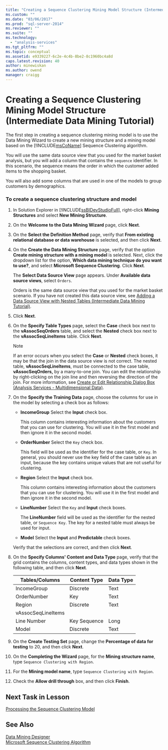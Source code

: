 ```yaml
---
title: "Creating a Sequence Clustering Mining Model Structure (Intermediate Data Mining Tutorial) | Microsoft Docs"
ms.custom: ""
ms.date: "03/06/2017"
ms.prod: "sql-server-2014"
ms.reviewer: ""
ms.suite: ""
ms.technology: 
  - "analysis-services"
ms.tgt_pltfrm: ""
ms.topic: conceptual
ms.assetid: e9339227-6c2e-4c4b-8be2-8c1960bc4a8d
caps.latest.revision: 40
author: minewiskan
ms.author: owend
manager: craigg
---
```

# Creating a Sequence Clustering Mining Model Structure (Intermediate Data Mining Tutorial)
  The first step in creating a sequence clustering mining model is to use the Data Mining Wizard to create a new mining structure and a mining model based on the [!INCLUDE[msCoName](../includes/msconame-md.md)] Sequence Clustering algorithm.  
  
 You will use the same data source view that you used for the market basket analysis, but you will add a column that contains the `sequence` identifier. In this scenario, the sequence means the order in which the customer added items to the shopping basket.  
  
 You will also add some columns that are used in one of the models to group customers by demographics.  
  
### To create a sequence clustering structure and model  
  
1.  In Solution Explorer in [!INCLUDE[ssBIDevStudioFull](../includes/ssbidevstudiofull-md.md)], right-click **Mining Structures** and select **New Mining Structure**.  
  
2.  On the **Welcome to the Data Mining Wizard** page, click **Next**.  
  
3.  On the **Select the Definition Method** page, verify that **From existing relational database or data warehouse** is selected, and then click **Next**.  
  
4.  On the **Create the Data Mining Structure** page, verify that the option **Create mining structure with a mining model** is selected. Next, click the dropdown list for the option, **Which data mining technique do you want to use?**, and select **Microsoft Sequence Clustering**. Click **Next**.  
  
     The **Select Data Source View** page appears. Under **Available data source views**, select `Orders`.  
  
     Orders is the same data source view that you used for the market basket scenario. If you have not created this data source view, see [Adding a Data Source View with Nested Tables &#40;Intermediate Data Mining Tutorial&#41;](../../2014/tutorials/adding-a-data-source-view-with-nested-tables-intermediate-data-mining-tutorial.md).  
  
5.  Click **Next**.  
  
6.  On the **Specify Table Types** page, select the **Case** check box next to the **vAssocSeqOrders** table, and select the **Nested** check box next to the **vAssocSeqLineItems** table. Click **Next**.  
  
    > [!NOTE]  
    >  If an error occurs when you select the **Case** or **Nested** check boxes, it may be that the join in the data source view is not correct. The nested table, **vAssocSeqLineItems**, must be connected to the case table, **vAssocSeqOrders,** by a many-to-one join. You can edit the relationship by right-clicking on the join line and then reversing the direction of the join. For more information, see [Create or Edit Relationship Dialog Box &#40;Analysis Services - Multidimensional Data&#41;](../../2014/analysis-services/create-or-edit-relationship-dialog-box-analysis-services-multidimensional-data.md).  
  
7.  On the **Specify the Training Data** page, choose the columns for use in the model by selecting a check box as follows:  
  
    -   **IncomeGroup** Select the **Input** check box.  
  
         This column contains interesting information about the customers that you can use for clustering. You will use it in the first model and then ignore it in the second model.  
  
    -   **OrderNumber** Select the `Key` check box.  
  
         This field will be used as the identifier for the case table, or `Key`. In general, you should never use the key field of the case table as an input, because the key contains unique values that are not useful for clustering.  
  
    -   **Region** Select the **Input** check box.  
  
         This column contains interesting information about the customers that you can use for clustering. You will use it in the first model and then ignore it in the second model.  
  
    -   **LineNumber** Select the `Key` and **Input** check boxes.  
  
         The **LineNumber** field will be used as the identifier for the nested table, or `Sequence Key`. The key for a nested table must always be used for input.  
  
    -   **Model** Select the **Input** and **Predictable** check boxes.  
  
     Verify that the selections are correct, and then click **Next**.  
  
8.  On the **Specify Columns' Content and Data Type** page, verify that the grid contains the columns, content types, and data types shown in the following table, and then click **Next**.  
  
    |Tables/Columns|Content Type|Data Type|  
    |---------------------|------------------|---------------|  
    |IncomeGroup|Discrete|Text|  
    |OrderNumber|Key|Text|  
    |Region|Discrete|Text|  
    |vAssocSeqLineItems|||  
    |Line Number|Key Sequence|Long|  
    |Model|Discrete|Text|  
  
9. On the **Create Testing Set** page, change the **Percentage of data for testing** to 20, and then click **Next**.  
  
10. On the **Completing the Wizard** page, for the **Mining structure name**, type `Sequence Clustering with Region`.  
  
11. For the **Mining model name**, type `Sequence Clustering with Region`.  
  
12. Check the **Allow drill through** box, and then click **Finish**.  
  
## Next Task in Lesson  
 [Processing the Sequence Clustering Model](../../2014/tutorials/processing-the-sequence-clustering-model.md)  
  
## See Also  
 [Data Mining Designer](../../2014/analysis-services/data-mining/data-mining-designer.md)   
 [Microsoft Sequence Clustering Algorithm](../../2014/analysis-services/data-mining/microsoft-sequence-clustering-algorithm.md)  
  
  
